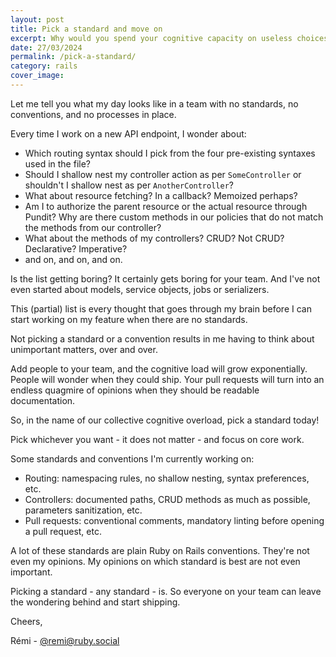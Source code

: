 ```yaml
---
layout: post
title: Pick a standard and move on
excerpt: Why would you spend your cognitive capacity on useless choices?
date: 27/03/2024
permalink: /pick-a-standard/
category: rails
cover_image:
---
```


Let me tell you what my day looks like in a team with no standards, no conventions, and no processes in place.

Every time I work on a new API endpoint, I wonder about:
- Which routing syntax should I pick from the four pre-existing syntaxes used in the file?
- Should I shallow nest my controller action as per `SomeController` or shouldn't I shallow nest as per `AnotherController`?
- What about resource fetching? In a callback? Memoized perhaps?
- Am I to authorize the parent resource or the actual resource through Pundit? Why are there custom methods in our policies that do not match the methods from our controller?
- What about the methods of my controllers? CRUD? Not CRUD? Declarative? Imperative?
- and on, and on, and on.

Is the list getting boring? It certainly gets boring for your team. And I've not even started about models, service objects, jobs or serializers.

This (partial) list is every thought that goes through my brain before I can start working on my feature when there are no standards.

Not picking a standard or a convention results in me having to think about unimportant matters, over and over.

Add people to your team, and the cognitive load will grow exponentially. People will wonder when they could ship. Your pull requests will turn into an endless quagmire of opinions when they should be readable documentation.

So, in the name of our collective cognitive overload, pick a standard today!

Pick whichever you want - it does not matter - and focus on core work.

Some standards and conventions I'm currently working on:
- Routing: namespacing rules, no shallow nesting, syntax preferences, etc.
- Controllers: documented paths, CRUD methods as much as possible, parameters sanitization, etc.
- Pull requests: conventional comments, mandatory linting before opening a pull request, etc.

A lot of these standards are plain Ruby on Rails conventions. They're not even my opinions. My opinions on which standard is best are not even important.

Picking a standard - any standard - is. So everyone on your team can leave the wondering behind and start shipping.

Cheers,

Rémi - [@remi@ruby.social](https://ruby.social/@remi)
